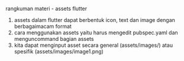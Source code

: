 rangkuman materi - assets flutter
1. assets dalam flutter dapat berbentuk icon, text dan image dengan berbagaimacam format
2. cara menggunakan assets yaitu harus mengedit pubspec.yaml dan menguncommand bagian assets
3. kita dapat menginput asset secara general (assets/images/) atau spesifik (assets/images/image1.png)